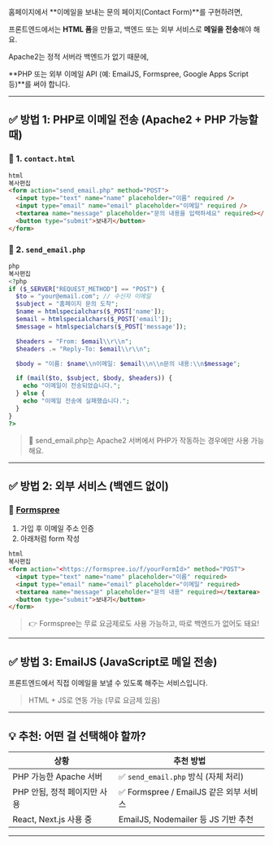 홈페이지에서 **이메일을 보내는 문의 페이지(Contact Form)**를 구현하려면,

프론트엔드에서는 **HTML 폼**을 만들고, 백엔드 또는 외부 서비스로 **메일을 전송**해야 해요.

Apache2는 정적 서버라 백엔드가 없기 때문에,

**PHP 또는 외부 이메일 API (예: EmailJS, Formspree, Google Apps Script 등)**를 써야 합니다.

---

## ✅ 방법 1: PHP로 이메일 전송 (Apache2 + PHP 가능할 때)

### 🔹 1. `contact.html`

```html
html
복사편집
<form action="send_email.php" method="POST">
  <input type="text" name="name" placeholder="이름" required />
  <input type="email" name="email" placeholder="이메일" required />
  <textarea name="message" placeholder="문의 내용을 입력하세요" required></textarea>
  <button type="submit">보내기</button>
</form>

```

### 🔹 2. `send_email.php`

```php
php
복사편집
<?php
if ($_SERVER["REQUEST_METHOD"] == "POST") {
  $to = "your@email.com"; // 수신자 이메일
  $subject = "홈페이지 문의 도착";
  $name = htmlspecialchars($_POST['name']);
  $email = htmlspecialchars($_POST['email']);
  $message = htmlspecialchars($_POST['message']);

  $headers = "From: $email\\r\\n";
  $headers .= "Reply-To: $email\\r\\n";

  $body = "이름: $name\\n이메일: $email\\n\\n문의 내용:\\n$message";

  if (mail($to, $subject, $body, $headers)) {
    echo "이메일이 전송되었습니다.";
  } else {
    echo "이메일 전송에 실패했습니다.";
  }
}
?>

```

> 📌 send_email.php는 Apache2 서버에서 PHP가 작동하는 경우에만 사용 가능해요.

---

## ✅ 방법 2: 외부 서비스 (백엔드 없이)

### 🔹 [Formspree](https://formspree.io/)

1. 가입 후 이메일 주소 인증
2. 아래처럼 form 작성

```html
html
복사편집
<form action="<https://formspree.io/f/yourFormId>" method="POST">
  <input type="text" name="name" placeholder="이름" required>
  <input type="email" name="email" placeholder="이메일" required>
  <textarea name="message" placeholder="문의 내용" required></textarea>
  <button type="submit">보내기</button>
</form>

```

> 👉 Formspree는 무료 요금제로도 사용 가능하고, 따로 백엔드가 없어도 돼요!

---

## ✅ 방법 3: EmailJS (JavaScript로 메일 전송)

프론트엔드에서 직접 이메일을 보낼 수 있도록 해주는 서비스입니다.

> HTML + JS로 연동 가능 (무료 요금제 있음)

---

## 💡 추천: 어떤 걸 선택해야 할까?

|상황|추천 방법|
|---|---|
|PHP 가능한 Apache 서버|✅ `send_email.php` 방식 (자체 처리)|
|PHP 안됨, 정적 페이지만 사용|✅ Formspree / EmailJS 같은 외부 서비스|
|React, Next.js 사용 중|EmailJS, Nodemailer 등 JS 기반 추천|

---

